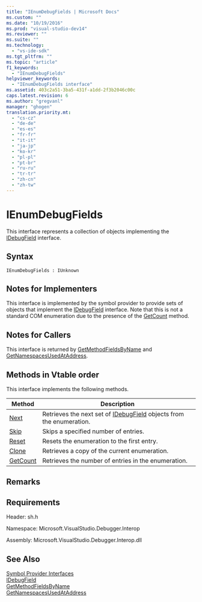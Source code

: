 ```yaml
---
title: "IEnumDebugFields | Microsoft Docs"
ms.custom: ""
ms.date: "10/19/2016"
ms.prod: "visual-studio-dev14"
ms.reviewer: ""
ms.suite: ""
ms.technology: 
  - "vs-ide-sdk"
ms.tgt_pltfrm: ""
ms.topic: "article"
f1_keywords: 
  - "IEnumDebugFields"
helpviewer_keywords: 
  - "IEnumDebugFields interface"
ms.assetid: 403c2a51-3ba5-431f-a1dd-2f3b2046c00c
caps.latest.revision: 6
ms.author: "gregvanl"
manager: "ghogen"
translation.priority.mt: 
  - "cs-cz"
  - "de-de"
  - "es-es"
  - "fr-fr"
  - "it-it"
  - "ja-jp"
  - "ko-kr"
  - "pl-pl"
  - "pt-br"
  - "ru-ru"
  - "tr-tr"
  - "zh-cn"
  - "zh-tw"
---
```

# IEnumDebugFields
This interface represents a collection of objects implementing the [IDebugField](../extensibility-debugger-reference/idebugfield.md) interface.  
  
## Syntax  
  
```  
IEnumDebugFields : IUnknown  
```  
  
## Notes for Implementers  
 This interface is implemented by the symbol provider to provide sets of objects that implement the [IDebugField](../extensibility-debugger-reference/idebugfield.md) interface. Note that this is not a standard COM enumeration due to the presence of the [GetCount](../extensibility-debugger-reference/ienumdebugfields--getcount.md) method.  
  
## Notes for Callers  
 This interface is returned by [GetMethodFieldsByName](../extensibility-debugger-reference/idebugsymbolprovider--getmethodfieldsbyname.md) and [GetNamespacesUsedAtAddress](../extensibility-debugger-reference/idebugsymbolprovider--getnamespacesusedataddress.md).  
  
## Methods in Vtable order  
 This interface implements the following methods.  
  
|Method|Description|  
|------------|-----------------|  
|[Next](../extensibility-debugger-reference/ienumdebugfields--next.md)|Retrieves the next set of [IDebugField](../extensibility-debugger-reference/idebugfield.md) objects from the enumeration.|  
|[Skip](../extensibility-debugger-reference/ienumdebugfields--skip.md)|Skips a specified number of entries.|  
|[Reset](../extensibility-debugger-reference/ienumdebugfields--reset.md)|Resets the enumeration to the first entry.|  
|[Clone](../extensibility-debugger-reference/ienumdebugfields--clone.md)|Retrieves a copy of the current enumeration.|  
|[GetCount](../extensibility-debugger-reference/ienumdebugfields--getcount.md)|Retrieves the number of entries in the enumeration.|  
  
## Remarks  
  
## Requirements  
 Header: sh.h  
  
 Namespace: Microsoft.VisualStudio.Debugger.Interop  
  
 Assembly: Microsoft.VisualStudio.Debugger.Interop.dll  
  
## See Also  
 [Symbol Provider Interfaces](../extensibility-debugger-reference/symbol-provider-interfaces.md)   
 [IDebugField](../extensibility-debugger-reference/idebugfield.md)   
 [GetMethodFieldsByName](../extensibility-debugger-reference/idebugsymbolprovider--getmethodfieldsbyname.md)   
 [GetNamespacesUsedAtAddress](../extensibility-debugger-reference/idebugsymbolprovider--getnamespacesusedataddress.md)